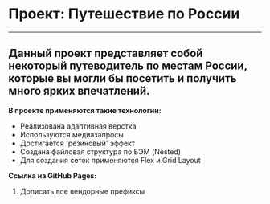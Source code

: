 # __Проект: Путешествие по России__
---
## Данный проект представляет собой некоторый путеводитель по местам России, которые вы могли бы посетить и получить много ярких впечатлений.

__В проекте применяются такие технологии:__ 
* Реализована адаптивная верстка
* Используются медиазапросы
* Достигается 'резиновый' эффект
* Создана файловая структура по БЭМ (Nested)
* Для создания сеток применяются Flex и Grid Layout

__Ссылка на GitHub Pages:__ 
1. Дописать все вендорные префиксы 

